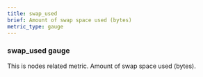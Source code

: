 ```yaml
---
title: swap_used
brief: Amount of swap space used (bytes)
metric_type: gauge
---
```

### swap_used gauge

This is nodes related metric. Amount of swap space used (bytes).